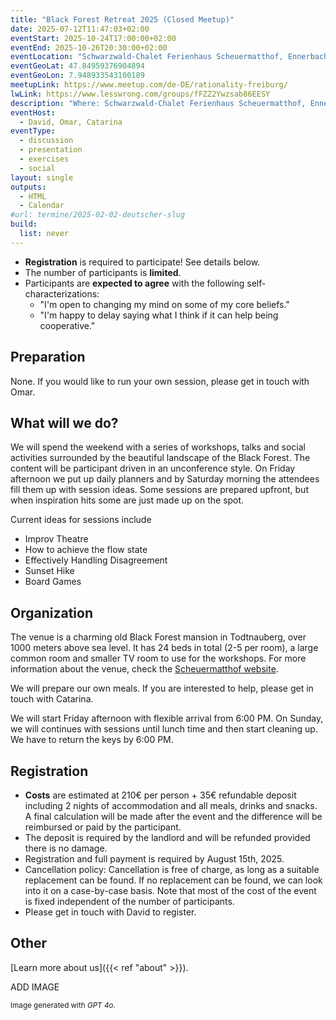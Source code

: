 ```yaml
---
title: "Black Forest Retreat 2025 (Closed Meetup)"
date: 2025-07-12T11:47:03+02:00
eventStart: 2025-10-24T17:00:00+02:00
eventEnd: 2025-10-26T20:30:00+02:00
eventLocation: "Schwarzwald-Chalet Ferienhaus Scheuermatthof, Ennerbachstraße 38, 79674 Todtnauberg"
eventGeoLat: 47.84959376904894 
eventGeoLon: 7.948933543100189
meetupLink: https://www.meetup.com/de-DE/rationality-freiburg/
lwLink: https://www.lesswrong.com/groups/fFZZ2Ywzsab86EESY
description: "Where: Schwarzwald-Chalet Ferienhaus Scheuermatthof, Ennerbachstraße 38, 79674 Todtnauberg. When: Friday, October 24th at 18:00 hours until Sunday, October 26th at 18:00 hours CEST."
eventHost:
  - David, Omar, Catarina
eventType:
  - discussion
  - presentation
  - exercises
  - social
layout: single
outputs:
  - HTML
  - Calendar
#url: termine/2025-02-02-deutscher-slug
build:
  list: never
---
```


* **Registration** is required to participate! See details below. 
* The number of participants is **limited**.
* Participants are **expected to agree** with the following
  self-characterizations:
  * "I'm open to changing my mind on some of my core beliefs."
  * "I'm happy to delay saying what I think if it can help being cooperative."


## Preparation

None. If you would like to run your own session, please get in touch with Omar. 

## What will we do?

We will spend the weekend with a series of workshops, talks and social activities surrounded by the beautiful landscape of the Black Forest. The content will be participant driven in an unconference style. On Friday afternoon we put up daily planners and by Saturday morning the attendees fill them up with session ideas. Some  sessions  are prepared upfront, but when inspiration hits some are just made up on the spot.

Current ideas for sessions include
* Improv Theatre
* How to achieve the flow state
* Effectively Handling Disagreement
* Sunset Hike
* Board Games

## Organization

The venue is a charming old Black Forest mansion in Todtnauberg, over 1000 meters above sea level. It has 24 beds in total (2-5 per room), a large common room and smaller TV room to use for the workshops. For more information about the venue, check the [Scheuermatthof website](https://ferienhaus-schwarzwald-todtnauberg.de/).

We will prepare our own meals. If you are interested to help, please get in touch with Catarina. 

We will start Friday afternoon with flexible arrival from 6:00 PM. On Sunday, we will continues with sessions until lunch time and then start cleaning up. We have to return the keys by 6:00 PM. 

## Registration
* **Costs** are estimated at 210€ per person + 35€ refundable deposit including 2 nights of accommodation and all meals, drinks and snacks. A final calculation will be made after the event and the difference will be reimbursed or paid by the participant. 
* The deposit is required by the landlord and will be refunded provided there is no damage. 
* Registration and full payment is required by August 15th, 2025. 
* Cancellation policy: Cancellation is free of charge, as long as a suitable replacement can be found. If no replacement can be found, we can look into it on a case-by-case basis. Note that most of the cost of the event is fixed independent of the number of participants.   
* Please get in touch with David to register. 


## Other

[Learn more about us]({{< ref "about" >}}).

ADD IMAGE

<small>Image generated with _GPT 4o_.</small>